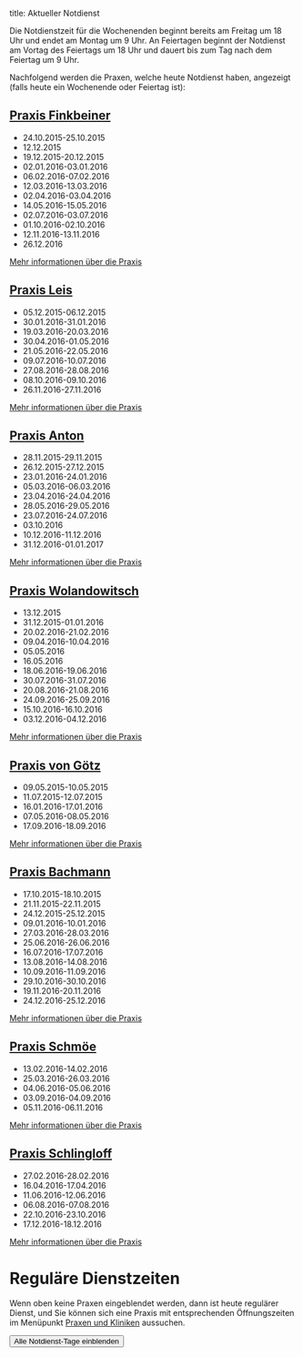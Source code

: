 title: Aktueller Notdienst

Die Notdienstzeit für die Wochenenden beginnt bereits am Freitag um 18 Uhr und endet am Montag um 9 Uhr.
An Feiertagen beginnt der Notdienst am Vortag des Feiertags um 18 Uhr und dauert bis zum Tag nach dem Feiertag um 9 Uhr.

Nachfolgend werden die Praxen, welche heute Notdienst haben, angezeigt (falls heute ein Wochenende oder Feiertag ist):

<!-- Anleitung: In Klammern nach der Praxis-Überschrift eine Komma-getrennte Liste der Daten oder Datumsbereiche.
Ein Datum wird in der Form TT.MM.JJJJ angegeben und ein Datumsberiehc als TT.MM.JJJJ-TT.MM.JJJJ
Automatisch wird der Notdienst einen Tag vorher und einen Tag nachher noch angezeigt. -->


[Praxis Finkbeiner](tieraerzte/finkbeiner.html)
-----------------------------------------------------------

- 24.10.2015-25.10.2015
- 12.12.2015
- 19.12.2015-20.12.2015
- 02.01.2016-03.01.2016
- 06.02.2016-07.02.2016
- 12.03.2016-13.03.2016
- 02.04.2016-03.04.2016
- 14.05.2016-15.05.2016
- 02.07.2016-03.07.2016
- 01.10.2016-02.10.2016
- 12.11.2016-13.11.2016
- 26.12.2016

[Mehr informationen über die Praxis](tieraerzte/finkbeiner.html)



[Praxis Leis](tieraerzte/leis.html)
-------------------------------------------------------------

- 05.12.2015-06.12.2015
- 30.01.2016-31.01.2016
- 19.03.2016-20.03.2016
- 30.04.2016-01.05.2016
- 21.05.2016-22.05.2016
- 09.07.2016-10.07.2016
- 27.08.2016-28.08.2016
- 08.10.2016-09.10.2016
- 26.11.2016-27.11.2016

[Mehr informationen über die Praxis](tieraerzte/leis.html)


[Praxis Anton](tieraerzte/anton.html)
-------------------------------------------------------------

- 28.11.2015-29.11.2015
- 26.12.2015-27.12.2015
- 23.01.2016-24.01.2016
- 05.03.2016-06.03.2016
- 23.04.2016-24.04.2016
- 28.05.2016-29.05.2016
- 23.07.2016-24.07.2016
- 03.10.2016
- 10.12.2016-11.12.2016
- 31.12.2016-01.01.2017

[Mehr informationen über die Praxis](tieraerzte/anton.html)


[Praxis Wolandowitsch](tieraerzte/wolandowitsch.html)
-------------------------------------------------------------


- 13.12.2015
- 31.12.2015-01.01.2016
- 20.02.2016-21.02.2016
- 09.04.2016-10.04.2016
- 05.05.2016
- 16.05.2016
- 18.06.2016-19.06.2016
- 30.07.2016-31.07.2016
- 20.08.2016-21.08.2016
- 24.09.2016-25.09.2016
- 15.10.2016-16.10.2016
- 03.12.2016-04.12.2016


[Mehr informationen über die Praxis](tieraerzte/wolandowitsch.html)


[Praxis von Götz](tieraerzte/von-goetz.html)
-------------------------------------------------------------

- 09.05.2015-10.05.2015
- 11.07.2015-12.07.2015
- 16.01.2016-17.01.2016
- 07.05.2016-08.05.2016
- 17.09.2016-18.09.2016

[Mehr informationen über die Praxis](tieraerzte/von-goetz.html)


[Praxis Bachmann](tieraerzte/bachmann.html)
-------------------------------------------------------------

- 17.10.2015-18.10.2015
- 21.11.2015-22.11.2015
- 24.12.2015-25.12.2015
- 09.01.2016-10.01.2016
- 27.03.2016-28.03.2016
- 25.06.2016-26.06.2016
- 16.07.2016-17.07.2016
- 13.08.2016-14.08.2016
- 10.09.2016-11.09.2016
- 29.10.2016-30.10.2016
- 19.11.2016-20.11.2016
- 24.12.2016-25.12.2016

[Mehr informationen über die Praxis](tieraerzte/bachmann.html)


[Praxis Schmöe](tieraerzte/schmoe.html)
-------------------------------------------------------------

- 13.02.2016-14.02.2016
- 25.03.2016-26.03.2016
- 04.06.2016-05.06.2016
- 03.09.2016-04.09.2016 
- 05.11.2016-06.11.2016

[Mehr informationen über die Praxis](tieraerzte/schmoe.html)


[Praxis Schlingloff](tieraerzte/schlingloff.html)
-------------------------------------------------------------

- 27.02.2016-28.02.2016
- 16.04.2016-17.04.2016
- 11.06.2016-12.06.2016
- 06.08.2016-07.08.2016
- 22.10.2016-23.10.2016
- 17.12.2016-18.12.2016

[Mehr informationen über die Praxis](tieraerzte/schlingloff.html)

Reguläre Dienstzeiten
===================================

Wenn oben keine Praxen eingeblendet werden, dann ist heute regulärer Dienst, und Sie können sich eine Praxis mit entsprechenden Öffnungszeiten im Menüpunkt [Praxen und Kliniken](tieraerzte.html) aussuchen.



<button id="toggle_notdienst" type="button" onclick="toggle_visibility();" class="btn btn-info btn-lg btn-block" data-toggle-text="Alle Notdienst-Tage ausblenden" autocomplete="off">Alle Notdienst-Tage einblenden</button>



<!--              ACHTUNG, AB HIER NICHT MODIFIZIEREN!

Es sei denn, Sie wissen was Sie tun :-)

Der nachfolgende JavaScript-Code wird nach dem Laden dieser Seite auf dem
Computer des Nutzers ausgeführt und zeigt den jeweils gültigen Notdienst an
und versteckt die restlichen Inhalte, wenn das Datum nicht passt.
Die Zeiträume werden in Klammern in den Überschriften der ersten beiden
Stufen angegeben (also z.B. `# Überschrift (23.04.2014, 01.05.2014)`).
Mehrere Datumsangaben werden durch Komma getrennt. Es ist auch möglich
Zeiträume anzugeben, wobei ein Bindestrich das Start- vom End-Datum
abgrenzt. Beispiel `# Überschrift (23.04.2014 - 25.04.2014)`.

(C) 2014, Samuel John (www.samueljohn.de)
Released under MIT license.
-->

<script src="moment.js"></script>
<script>

// Find html nodes on the same level after `elem`, up to but excluding the
// next element in the array `stop_tags`
function siblings_up_to (elem, stop_tags) {
    var content = [];
    do {
        content.push(elem);
        elem = elem.nextElementSibling;
    } while (elem && stop_tags.indexOf(elem.tagName) < 0);
    return content;
}

function parse_date (text) {
    return moment(text, ["DD.MM.YYYY", "DD. MMM YYYY"], "de");
}

// Return a list of pairs of moment.js objects `[ ...,[start, end],...]`
function extract_dates (text) {
    // list to hold the dates
    var dates = [];
    // regular expression to extract the text in the last pair of brackets
    var find_text_in_last_brackets_regex = /^(.*)$/gm;
    var text_in_last_brackets = find_text_in_last_brackets_regex.exec(text);
    // console.log("regex matching: ", text_in_last_brackets);
    if (text_in_last_brackets && text_in_last_brackets.length > 1) {
        // if match, split out possible multiple dates seperated by `,`
        var date_ranges = text_in_last_brackets[1].split(',');
        // console.log("date_ranges: ", date_ranges);
        date_ranges.forEach(
            function (one_date_range_text) {
                var from_to = one_date_range_text.split('-');
                // console.log("from,to (array of string): ", from_to);
                if (from_to.length > 2) {
                    console.warn("Warning: More than two '-' found in date range.");
                    return;
                }
                // try to parse start...
                var start = parse_date(from_to[0]);
                var end = start.clone();
                if (start.isValid) {
                    // console.log("...start is valid: ", from_to[0]);
                    end.add('d', 1);  // set end to +24h later than start
                }
                // Check if there is a stop-date
                if (from_to.length > 1) {
                    // console.log("Stop-date given: ", from_to[1]);
                    end = parse_date(from_to[1]);
                    end.add('d', 1);  // so that 01.02.2014 - 02.02.2014 includes 02.02
                }
                // console.log("Parsed date from ", start, " to (+ 1d) ", end);
                dates.push([start, end]);
            }
        )
    }
    return dates;
}

function now_in_date_ranges ( date_ranges, duration_before, duration_after ) {
    var i = 0;
    for (; i < date_ranges.length; i++) {
        var date = date_ranges[i];
        if (date.length <= 0) {
            console.error("Could not extract dates for " + heading);
            return;
        }
        var start = date[0];
        var end = date[1];
        var now = moment();
        // console.log("start " + start._d);
        // console.log("now " + now._d);
        // console.log("end " + end._d);
        if (now >= start.subtract(duration_before) && now <= end.add(duration_after)) {
            console.log("☑ " + now.format('DD.MM.YYYY') + " is in date range: "
                        + date[0].subtract(duration_before).format('DD.MM.YYYY')
                        + " - "
                        + date[1].add(duration_after).format('DD.MM.YYYY'));
            return true; // don't hide this, let it stay visible
        } else {
            console.log("☐ " + now.format('DD.MM.YYYY'), " is NOT in date range: "
                        + date[0].subtract(duration_before).format('DD.MM.YYYY')
                        + " - "
                        + date[1].add(duration_after).format('DD.MM.YYYY'));
        }
    }
    return false;
}

// Search for h2 headings and hide them (with all the siblings) unless the
// current date (now) is in any of the given ranges (in brackest after the heading) or
// `before_now` long earlier than `now`.
function seek_and_hide () {
    // Not only show at beginning of first day but this long before already
    var duration_before = moment.duration(1, 'days');
    var duration_after  = moment.duration(1, 'days');
    var h2_headings = document.getElementById("content").getElementsByTagName("H2");
    console.log("seek and hide...");
    console.log("found " + h2_headings.length + " h2 headings.");
    var i = 0;
    for (; i < h2_headings.length; i++) {
        console.log("----------------- ", i );
        var heading = h2_headings[i];
        console.log("Processing " + heading.textContent);
        var follow = heading.nextElementSibling;
        var date_ranges_txt = "";
        if (follow && follow.tagName == "UL") {
            console.log("UL list after heading.");
            var lis = follow.children;
            var j = 0;
            for (; j < lis.length; j++) {
                date_ranges_txt += lis[j].textContent + ", ";
                if (! now_in_date_ranges(extract_dates(lis[j].textContent), duration_before, duration_after)) {
                    // hide
                    lis[j].display_orig = lis[j].style.display;
                    lis[j].style.display = "none";
                    lis[j].classList.add("hidden_notdienst");
                } else {
                    // show this h2
                    console.log("match found!");
                }
            }
            if( ! now_in_date_ranges(extract_dates(date_ranges_txt), duration_before, duration_after)) {
                siblings_up_to(heading, ["H2", "H1"]).forEach( function (el) {
                    el.display_orig = el.style.display;
                    el.style.display = "none";
                    el.classList.add("hidden_notdienst");
                });
                heading.classList.add("seek_and_hide");
            }
        }
        console.log("done. ", i);
    }
}

function toggle_visibility() {
    console.log("toggle_visibility");
    var hidden_elements = document.getElementsByClassName("hidden_notdienst");
    console.log(hidden_elements.length + " hidden elements...");
    var i = 0;
    for (; i < hidden_elements.length; i++) {
        console.log(hidden_elements[i] + " style = " + hidden_elements[i].style.display)
        if (hidden_elements[i].style.display == "none") {
            console.log(hidden_elements[i].display_orig);
            hidden_elements[i].style.display = hidden_elements[i].display_orig;
        } else {
            hidden_elements[i].style.display = "none";
        }
    }
}

// run this shit
seek_and_hide();
</script>
